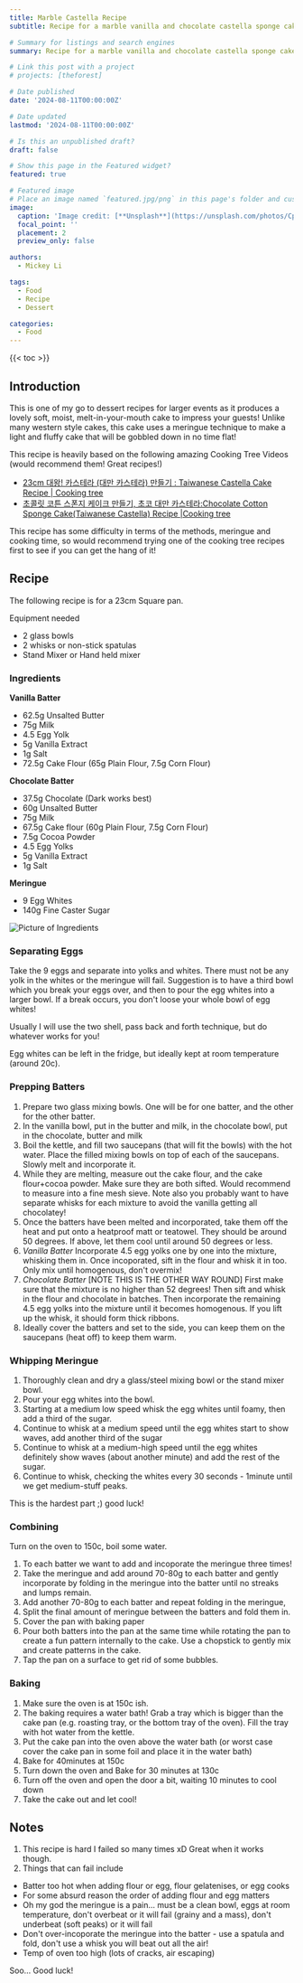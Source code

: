 ```yaml
---
title: Marble Castella Recipe
subtitle: Recipe for a marble vanilla and chocolate castella sponge cake

# Summary for listings and search engines
summary: Recipe for a marble vanilla and chocolate castella sponge cake

# Link this post with a project
# projects: [theforest]

# Date published
date: '2024-08-11T00:00:00Z'

# Date updated
lastmod: '2024-08-11T00:00:00Z'

# Is this an unpublished draft?
draft: false

# Show this page in the Featured widget?
featured: true

# Featured image
# Place an image named `featured.jpg/png` in this page's folder and customize its options here.
image:
  caption: 'Image credit: [**Unsplash**](https://unsplash.com/photos/CpkOjOcXdUY)'
  focal_point: ''
  placement: 2
  preview_only: false

authors:
  - Mickey Li 

tags:
  - Food
  - Recipe
  - Dessert

categories:
  - Food
---
```



{{< toc >}}

## Introduction

This is one of my go to dessert recipes for larger events as it produces a lovely soft, moist, melt-in-your-mouth cake to impress your guests! Unlike many western style cakes, this cake uses a meringue technique to make a light and fluffy cake that will be gobbled down in no time flat! 

This recipe is heavily based on the following amazing Cooking Tree Videos (would recommend them! Great recipes!)
-  [23cm 대왕! 카스테라 (대만 카스테라) 만들기 : Taiwanese Castella Cake Recipe | Cooking tree](https://www.youtube.com/watch?v=MDP65Nbg5l0)
-  [초콜릿 코튼 스폰지 케이크 만들기, 초코 대만 카스테라:Chocolate Cotton Sponge Cake(Taiwanese Castella) Recipe |Cooking tree](https://www.youtube.com/watch?v=rm_uhO24uGA)

This recipe has some difficulty in terms of the methods, meringue and cooking time, so would recommend trying one of the cooking tree recipes first to see if you can get the hang of it! 

## Recipe

The following recipe is for a 23cm Square pan.

Equipment needed
- 2 glass bowls 
- 2 whisks or non-stick spatulas 
- Stand Mixer or Hand held mixer 

### Ingredients 

**Vanilla Batter** 
- 62.5g Unsalted Butter
- 75g Milk
- 4.5 Egg Yolk 
- 5g Vanilla Extract
- 1g Salt
- 72.5g Cake Flour (65g Plain Flour, 7.5g Corn Flour)

**Chocolate Batter** 
- 37.5g Chocolate (Dark works best)
- 60g Unsalted Butter
- 75g Milk
- 67.5g Cake flour (60g Plain Flour, 7.5g Corn Flour)
- 7.5g Cocoa Powder
- 4.5 Egg Yolks
- 5g Vanilla Extract
- 1g Salt 

**Meringue**
- 9 Egg Whites 
- 140g Fine Caster Sugar

![Picture of Ingredients](albums/posts/marble_castella_2024/Cupcakes.jpg 
"The image shows ingredients for a pandan replacement to vanilla. Identical except for the use of pandan infused milk!")



### Separating Eggs

Take the 9 eggs and separate into yolks and whites. There must not be any yolk in the whites or the meringue will fail. Suggestion is to have a third bowl which you break your eggs over, and then to pour the egg whites into a larger bowl. If a break occurs, you don't loose your whole bowl of egg whites!

Usually I will use the two shell, pass back and forth technique, but do whatever works for you! 

Egg whites can be left in the fridge, but ideally kept at room temperature (around 20c). 

### Prepping Batters

1. Prepare two glass mixing bowls. One will be for one batter, and the other for the other batter. 
2. In the vanilla bowl, put in the butter and milk, in the chocolate bowl, put in the chocolate, butter and milk
3. Boil the kettle, and fill two saucepans (that will fit the bowls) with the hot water. Place the filled mixing bowls on top of each of the saucepans. Slowly melt and incorporate it. 
4. While they are melting, measure out the cake flour, and the cake flour+cocoa powder. Make sure they are both sifted. Would recommend to measure into a fine mesh sieve. Note also you probably want to have separate whisks for each mixture to avoid the vanilla getting all chocolatey! 
5. Once the batters have been melted and incorporated, take them off the heat and put onto a heatproof matt or teatowel. They should be around 50 degrees. If above, let them cool until around 50 degrees or less. 
6. *Vanilla Batter* Incorporate 4.5 egg yolks one by one into the mixture, whisking them in. Once incoporated, sift in the flour and whisk it in too. Only mix until homogenous, don't overmix! 
7. *Chocolate Batter* [NOTE THIS IS THE OTHER WAY ROUND] First make sure that the mixture is no higher than 52 degrees! Then sift and whisk in the flour and chocolate in batches. Then incorporate the remaining 4.5 egg yolks into the mixture until it becomes homogenous. If you lift up the whisk, it should form thick ribbons. 
8. Ideally cover the batters and set to the side, you can keep them on the saucepans (heat off) to keep them warm. 

### Whipping Meringue 

1. Thoroughly clean and dry a glass/steel mixing bowl or the stand mixer bowl. 
2. Pour your egg whites into the bowl. 
3. Starting at a medium low speed whisk the egg whites until foamy, then add a third of the sugar. 
4. Continue to whisk at a medium speed until the egg whites start to show waves, add another third of the sugar
5. Continue to whisk at a medium-high speed until the egg whites definitely show waves (about another minute) and add the rest of the sugar. 
6. Continue to whisk, checking the whites every 30 seconds - 1minute until we get medium-stuff peaks.  

This is the hardest part ;) good luck! 

### Combining

Turn on the oven to 150c, boil some water. 

1. To each batter we want to add and incoporate the meringue three times! 
2. Take the meringue and add around 70-80g to each batter and gently incorporate by folding in the meringue into the batter until no streaks and lumps remain. 
3. Add another 70-80g to each batter and repeat folding in the meringue,
4. Split the final amount of meringue between the batters and fold them in.
5. Cover the pan with baking paper
6. Pour both batters into the pan at the same time while rotating the pan to create a fun pattern internally to the cake. Use a chopstick to gently mix and create patterns in the cake. 
7. Tap the pan on a surface to get rid of some bubbles. 

### Baking 

1. Make sure the oven is at 150c ish. 
2. The baking requires a water bath! Grab a tray which is bigger than the cake pan (e.g. roasting tray, or the bottom tray of the oven). Fill the tray with hot water from the kettle.
3. Put the cake pan into the oven above the water bath (or worst case cover the cake pan in some foil and place it in the water bath)
4. Bake for 40minutes at 150c
5. Turn down the oven and Bake for 30 minutes at 130c 
6. Turn off the oven and open the door a bit, waiting 10 minutes to cool down
7. Take the cake out and let cool! 

## Notes

1. This recipe is hard I failed so many times xD Great when it works though. 
2. Things that can fail include
  - Batter too hot when adding flour or egg, flour gelatenises, or egg cooks 
  - For some absurd reason the order of adding flour and egg matters
  - Oh my god the meringue is a pain... must be a clean bowl, eggs at room temperature, don't overbeat or it will fail (grainy and a mass), don't underbeat (soft peaks) or it will fail
  - Don't over-incoporate the meringue into the batter - use a spatula and fold, don't use a whisk you will beat out all the air! 
  - Temp of oven too high (lots of cracks, air escaping)

Soo... Good luck! 